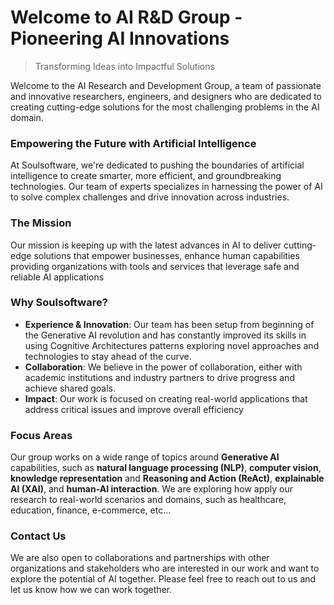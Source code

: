 # Welcome to AI R&D Group - Pioneering AI Innovations

> Transforming Ideas into Impactful Solutions

Welcome to the AI Research and Development Group, a team of passionate and innovative researchers, engineers, and designers who are dedicated to creating cutting-edge solutions for the most challenging problems in the AI domain. 

### **Empowering the Future with Artificial Intelligence**

At Soulsoftware, we're dedicated to pushing the boundaries of artificial intelligence to create smarter, more efficient, and groundbreaking technologies. Our team of experts specializes in harnessing the power of AI to solve complex challenges and drive innovation across industries.

### **The Mission**

Our mission is keeping up with the latest advances in AI to deliver cutting-edge solutions that empower businesses, enhance human capabilities providing organizations with tools and services that leverage safe and reliable AI applications

### **Why Soulsoftware?**

- **Experience & Innovation**: Our team has been setup from beginning of the Generative AI revolution  and has constantly improved its skills in using Cognitive Architectures patterns exploring novel approaches and technologies to stay ahead of the curve. 
- **Collaboration**: We believe in the power of collaboration, either with academic institutions and industry partners to drive progress and achieve shared goals. 
- **Impact**: Our work is focused on creating real-world applications that address critical issues and improve overall efficiency 

### **Focus Areas**

Our group works on a wide range of topics around **Generative AI** capabilities, such as **natural language processing (NLP)**, **computer vision**, **knowledge representation** and **Reasoning and Action (ReAct)**, **explainable AI (XAI)**, and **human-AI interaction**. We are exploring how apply our research to real-world scenarios and domains, such as healthcare, education, finance, e-commerce, etc...


### **Contact Us**

We are also open to collaborations and partnerships with other organizations and stakeholders who are interested in our work and want to explore the potential of AI together. Please feel free to reach out to us and let us know how we can work together. 

 
<!--
### **Collaborate with Us**

Are you ready to explore the potential of AI? Whether you're a business looking for innovative solutions, a researcher interested in collaboration, or a student eager to join our team, we'd love to hear from you.

- **For Businesses:** Discover how our AI technologies can transform your operations and create competitive advantages.
- **For Researchers:** Join us in pushing the boundaries of AI research and development.
- **For Students:** Learn about internship and career opportunities to kickstart your journey in AI.
-->